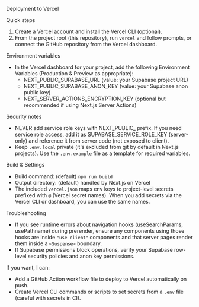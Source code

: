 Deployment to Vercel

Quick steps

1. Create a Vercel account and install the Vercel CLI (optional).
2. From the project root (this repository), run `vercel` and follow prompts, or connect the GitHub repository from the Vercel dashboard.

Environment variables

- In the Vercel dashboard for your project, add the following Environment Variables (Production & Preview as appropriate):
  - NEXT_PUBLIC_SUPABASE_URL (value: your Supabase project URL)
  - NEXT_PUBLIC_SUPABASE_ANON_KEY (value: your Supabase anon public key)
  - NEXT_SERVER_ACTIONS_ENCRYPTION_KEY (optional but recommended if using Next.js Server Actions)

Security notes

- NEVER add service role keys with NEXT_PUBLIC_ prefix. If you need service role access, add it as SUPABASE_SERVICE_ROLE_KEY (server-only) and reference it from server code (not exposed to client).
- Keep `.env.local` private (it's excluded from git by default in Next.js projects). Use the `.env.example` file as a template for required variables.

Build & Settings

- Build command: (default) `npm run build`
- Output directory: (default) handled by Next.js on Vercel
- The included `vercel.json` maps env keys to project-level secrets prefixed with `@` (Vercel secret names). When you add secrets via the Vercel CLI or dashboard, you can use the same names.

Troubleshooting

- If you see runtime errors about navigation hooks (useSearchParams, usePathname) during prerender, ensure any components using those hooks are inside `"use client"` components and that server pages render them inside a `<Suspense>` boundary.
- If Supabase permissions block operations, verify your Supabase row-level security policies and anon key permissions.

If you want, I can:
- Add a GitHub Action workflow file to deploy to Vercel automatically on push.
- Create Vercel CLI commands or scripts to set secrets from a `.env` file (careful with secrets in CI).

